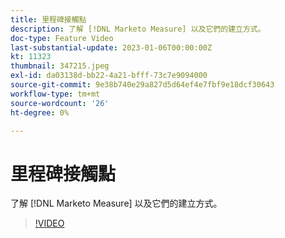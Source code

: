 ```yaml
---
title: 里程碑接觸點
description: 了解 [!DNL Marketo Measure] 以及它們的建立方式。
doc-type: Feature Video
last-substantial-update: 2023-01-06T00:00:00Z
kt: 11323
thumbnail: 347215.jpeg
exl-id: da03138d-bb22-4a21-bfff-73c7e9094000
source-git-commit: 9e38b740e29a827d5d64ef4e7fbf9e18dcf30643
workflow-type: tm+mt
source-wordcount: '26'
ht-degree: 0%

---
```


# 里程碑接觸點

了解 [!DNL Marketo Measure] 以及它們的建立方式。

>[!VIDEO](https://video.tv.adobe.com/v/347215/?quality=12&learn=on)
